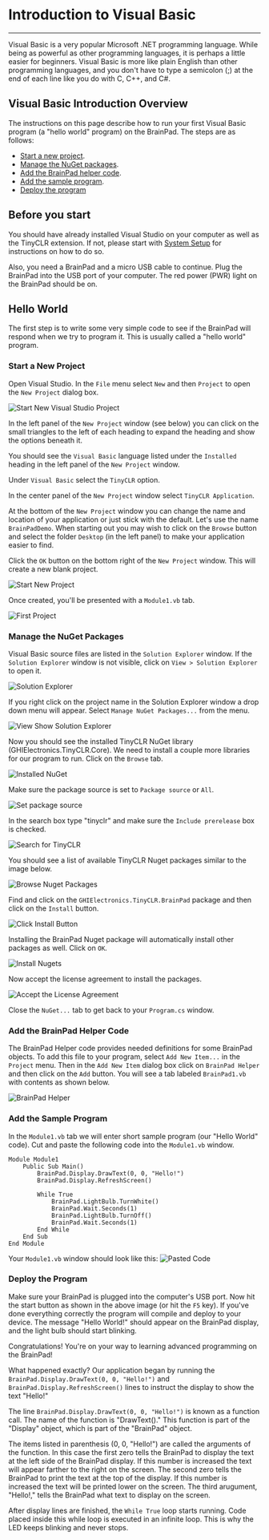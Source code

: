# Introduction to Visual Basic
---
Visual Basic is a very popular Microsoft .NET programming language. While being as powerful as other programming languages, it is perhaps a little easier for beginners.  Visual Basic is more like plain English than other programming languages, and you don't have to type a semicolon (;) at the end of each line like you do with C, C++, and C#.

## Visual Basic Introduction Overview
The instructions on this page describe how to run your first Visual Basic program (a "hello world" program) on the BrainPad. The steps are as follows:

  * [Start a new project](#start-a-new-project).
  * [Manage the NuGet packages](#manage-the-nuget-packages).
  * [Add the BrainPad helper code](#add-the-brainpad-helper-code).
  * [Add the sample program](#add-the-sample-program).
  * [Deploy the program](#deploy-the-program)

## Before you start
You should have already installed Visual Studio on your computer as well as the TinyCLR extension. If not, please start with [System Setup](../system-setup.md) for instructions on how to do so.

Also, you need a BrainPad and a micro USB cable to continue. Plug the BrainPad into the USB port of your computer. The red power (PWR) light on the BrainPad should be on.

## Hello World
The first step is to write some very simple code to see if the BrainPad will respond when we try to program it. This is usually called a "hello world" program.

### Start a New Project
Open Visual Studio.  In the `File` menu select `New` and then `Project` to open the `New Project` dialog box.

![Start New Visual Studio Project](images/introduction/start-new-project.png)

In the left panel of the `New Project` window (see below) you can click on the small triangles to the left of each heading to expand the heading and show the options beneath it.

You should see the `Visual Basic` language listed under the `Installed` heading in the left panel of the `New Project` window.

Under `Visual Basic` select the `TinyCLR` option.

In the center panel of the `New Project` window select `TinyCLR Application`.

At the bottom of the `New Project` window you can change the name and location of your application or just stick with the default. Let's use the name `BrainPadDemo`. When starting out you may wish to click on the `Browse` button and select the folder `Desktop` (in the left panel) to make your application easier to find.

Click the `OK` button on the bottom right of the `New Project` window.  This will create a new blank project.

![Start New Project](images/introduction/new-project-window.png)

Once created, you'll be presented with a `Module1.vb` tab.

![First Project](images/introduction/first-project.png)

### Manage the NuGet Packages
Visual Basic source files are listed in the `Solution Explorer` window. If the `Solution Explorer` window is not visible, click on `View > Solution Explorer` to open it.

![Solution Explorer](images/introduction/solution-explorer.png)

If you right click on the project name in the Solution Explorer window a drop down menu will appear. Select `Manage NuGet Packages...` from the menu.

![View Show Solution Explorer](images/introduction/manage-nuget-packages-menu.png) 

Now you should see the installed TinyCLR NuGet library (GHIElectronics.TinyCLR.Core). We need to install a couple more libraries for our program to run. Click on the `Browse` tab.

![Installed NuGet](images/introduction/click-on-browse.png)

Make sure the package source is set to `Package source` or `All`.

![Set package source](../csharp/images/introduction/package-source.png)

In the search box type "tinyclr" and make sure the `Include prerelease` box is checked.

![Search for TinyCLR](../csharp/images/introduction/search-for-tinyclr.png)

You should see a list of available TinyCLR Nuget packages similar to the image below.

![Browse Nuget Packages](images/introduction/browse-nuget-packages.gif)

Find and click on the `GHIElectronics.TinyCLR.BrainPad` package and then click on the `Install` button.

![Click Install Button](images/introduction/click-install-button.png)

Installing the BrainPad Nuget package will automatically install other packages as well. Click on `OK`.

![Install Nugets](images/introduction/install-nugets.png)

Now accept the license agreement to install the packages.

![Accept the License Agreement](images/introduction/accept-license.png)

Close the `NuGet...` tab to get back to your `Program.cs` window.

### Add the BrainPad Helper Code

The BrainPad Helper code provides needed definitions for some BrainPad objects. To add this file to your program, select `Add New Item...` in the `Project` menu. Then in the `Add New Item` dialog box click on `BrainPad Helper` and then click on the `Add` button. You will see a tab labeled `BrainPad1.vb` with contents as shown below.

![BrainPad Helper](images/introduction/brainpad-helper.jpg)

### Add the Sample Program  
In the `Module1.vb` tab we will enter short sample program (our "Hello World" code). Cut and paste the following code into the `Module1.vb` window.

```
Module Module1
    Public Sub Main()
        BrainPad.Display.DrawText(0, 0, "Hello!")
        BrainPad.Display.RefreshScreen()

        While True
            BrainPad.LightBulb.TurnWhite()
            BrainPad.Wait.Seconds(1)
            BrainPad.LightBulb.TurnOff()
            BrainPad.Wait.Seconds(1)
        End While
    End Sub
End Module
```

Your `Module1.vb` window should look like this:
![Pasted Code](images/introduction/pasted-code.png)

### Deploy the Program
Make sure your BrainPad is plugged into the computer's USB port. Now hit the start button as shown in the above image (or hit the `F5` key). If you've done everything correctly the program will compile and deploy to your device. The message "Hello World!" should appear on the BrainPad display, and the light bulb should start blinking.

Congratulations! You're on your way to learning advanced programming on the BrainPad!

What happened exactly? Our application began by running the `BrainPad.Display.DrawText(0, 0, "Hello!")` and `BrainPad.Display.RefreshScreen()` lines to instruct the display to show the text "Hello!"

The line `BrainPad.Display.DrawText(0, 0, "Hello!")` is known as a function call. The name of the function is "DrawText()." This function is part of the "Display" object, which is part of the "BrainPad" object.

The items listed in parenthesis (0, 0, "Hello!") are called the arguments of the function. In this case the first zero tells the BrainPad to display the text at the left side of the BrainPad display. If this number is increased the text will appear farther to the right on the screen. The second zero tells the BrainPad to print the text at the top of the display. If this number is increased the text will be printed lower on the screen. The third arugument, "Hello!," tells the BrainPad what text to display on the screen.

After display lines are finished, the `While True` loop starts running. Code placed inside this while loop is executed in an infinite loop. This is why the LED keeps blinking and never stops.

